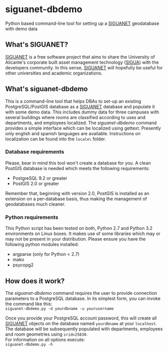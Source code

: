 siguanet-dbdemo
===============

Python based command-line tool for setting up a [SIGUANET](https://github.com/labgeo/siguanet-dbsetup) geodatabase with demo data

## What's SIGUANET?
[SIGUANET](https://github.com/labgeo/siguanet-dbsetup) is a free software project that aims to share the University of Alicante's corporate built asset management technology ([SIGUA](http://www.sigua.ua.es)) with the developers community.
In this sense, [SIGUANET](https://github.com/labgeo/siguanet-dbsetup) will hopefully be useful for other universities and academic organizations.

## What's siguanet-dbdemo
This is a command-line tool that helps DBAs to set-up an existing PostgreSQL/PostGIS database as a [SIGUANET](https://github.com/labgeo/siguanet-dbsetup) database and populate it with some demo data.
This includes dummy data for three campuses with several buildings where rooms are classified according to uses and departments, and employees localized.
The *siguanet-dbdemo* command provides a simple interface which can be localized using gettext. Presently only english and spanish languages are available. Instructions on localization can be found into the `locale\` folder.

### Database requirements
Please, bear in mind this tool won't create a database for you. A clean PostGIS database is needed which meets the following requirements:
* PostgreSQL 9.2 or greater
* PostGIS 2.0 or greater

Remember that, beginning with version 2.0, PostGIS is installed as an extension on a per-database basis, thus making the management of geodatabases much cleaner.

### Python requirements
This Python script has been tested on both, Python 2.7 and Python 3.2 environments on Linux boxes.
It makes use of some libraries which may or may not be present in your distribution. Please ensure you have the following python modules installed:
* argparse (only for Python < 2.7)
* mako
* psycopg2

## How does it work?
The *siguanet-dbdemo* command requires the user to provide connection parameters to a PostgreSQL database.
In its simplest form, you can invoke the command like this:  
`siguanet-dbdemo.py -d yourdbname -u yourusername`  
  
Once you provide your PostgreSQL account password, this will create all [SIGUANET](https://github.com/labgeo/siguanet-dbsetup) objects on the database named `yourdbname` at your `localhost`.  
The database will be subsequently populated with departments, employees and room geometries using `srid=25830`.  
For information on all options execute:  
`siguanet-dbdemo.py -h`
